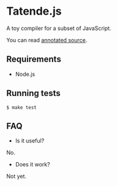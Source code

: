 # Tatende.js

A toy compiler for a subset of JavaScript.

You can read [annotated source](http://jdudek.github.com/tatende-js/).

## Requirements

* Node.js

## Running tests

    $ make test

## FAQ

* Is it useful?

No.

* Does it work?

Not yet.
